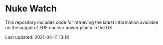 # Nuke Watch

This repository includes code for retrieving the latest information available on the output of EDF nuclear power plants in the UK.

Last updated: 2021-04-11 13:18